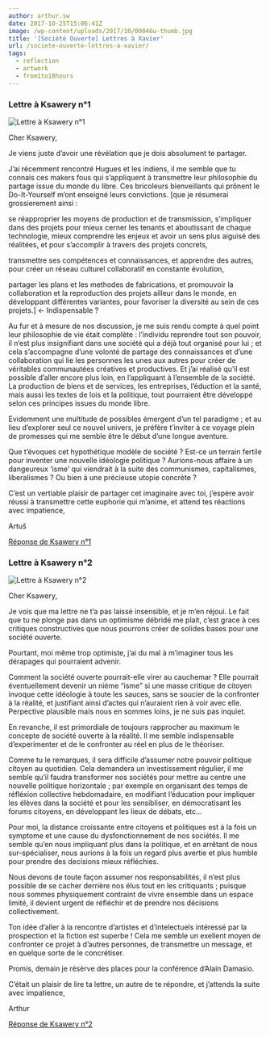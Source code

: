 ```yaml
---
author: arthur.sw
date: 2017-10-25T15:06:41Z
image: /wp-content/uploads/2017/10/00046u-thumb.jpg
title: '[Société Ouverte] Lettres à Xavier'
url: /societe-ouverte-lettres-a-xavier/
tags:
  - reflection
  - artwork
  - from1to18hours
---
```


### Lettre à Ksawery n°1

![Lettre à Ksawery n°1](/wp-content/uploads/2017/10/00046u.jpg)

Cher Ksawery,

Je viens juste d’avoir une révélation que je dois absolument te partager.

J’ai récemment rencontré Hugues et les indiens, il me semble que tu connais ces makers fous qui s’appliquent à transmettre leur philosophie du partage issue du monde du libre. Ces bricoleurs bienveillants qui prônent le Do-It-Yourself m’ont enseigné leurs convictions. [que je résumerai grossierement ainsi :

se réapproprier les moyens de production et de transmission, s’impliquer dans des projets pour mieux cerner les tenants et aboutissant de chaque technologie, mieux comprendre les enjeux et avoir un sens plus aiguisé des réalitées, et pour s’accomplir à travers des projets concrets,
  
transmettre ses compétences et connaissances, et apprendre des autres, pour créer un réseau culturel collaboratif en constante évolution,
  
partager les plans et les methodes de fabrications, et promouvoir la collaboration et la reproduction des projets ailleur dans le monde, en développant différentes variantes, pour favoriser la diversité au sein de ces projets.] <- Indispensable ?
  
Au fur et à mesure de nos discussion, je me suis rendu compte à quel point leur philosophie de vie était complète : l’individu reprendre tout son pouvoir, il n’est plus insignifiant dans une société qui a déjà tout organisé pour lui ; et cela s’accompagne d’une volonté de partage des connaissances et d’une collaboration qui lie les personnes les unes aux autres pour créer de véritables communautées créatives et productives. Et j’ai réalisé qu’il est possible d’aller encore plus loin, en l’appliquant à l’ensemble de la société. La production de biens et de services, les entreprises, l’éduction et la santé, mais aussi les textes de lois et la politique, tout pourraient être développé selon ces principes issues du monde libre.

Evidemment une multitude de possibles émergent d’un tel paradigme ; et au lieu d’explorer seul ce nouvel univers, je préfère t’inviter à ce voyage plein de promesses qui me semble être le début d’une longue aventure.

Que t’évoques cet hypothétique modèle de société ? Est-ce un terrain fertile pour inventer une nouvelle idéologie politique ? Aurions-nous affaire à un dangeureux ‘isme’ qui viendrait à la suite des communismes, capitalismes, liberalismes ? Ou bien à une précieuse utopie concrète ?

C’est un vertiable plaisir de partager cet imaginaire avec toi, j’espère avoir réussi à transmettre cette euphorie qui m’anime, et attend tes réactions avec impatience,
  
Artuš

[Réponse de Ksawery n°1](https://xavcc.github.io/epistole/2017/10/10/societe_ouverte_1/)

### Lettre à Ksawery n°2

![Lettre à Ksawery n°2](/wp-content/uploads/2017/10/esquisse.jpg)

Cher Ksawery,

Je vois que ma lettre ne t’a pas laissé insensible, et je m’en réjoui. Le fait que tu ne plonge pas dans un optimisme débridé me plait, c’est grace à ces critiques constructives que nous pourrons créer de solides bases pour une société ouverte.

Pourtant, moi même trop optimiste, j’ai du mal à m’imaginer tous les dérapages qui pourraient advenir.

Comment la société ouverte pourrait-elle virer au cauchemar ? Elle pourrait éventuellement devenir un nième “isme” si une masse critique de citoyen invoque cette idéologie à toute les sauces, sans se soucier de la confronter à la réalité, et justifiant ainsi d’actes qui n’auraient rien à voir avec elle. Perpective plausible mais nous en sommes loins, je ne suis pas inquiet.

En revanche, il est primordiale de toujours rapprocher au maximum le concepte de société ouverte à la réalité. Il me semble indispensable d’experimenter et de le confronter au réel en plus de le théoriser.

Comme tu le remarques, il sera difficile d’assumer notre pouvoir politique citoyen au quotidien. Cela demandera un investissement régulier, il me semble qu’il faudra transformer nos sociétés pour mettre au centre une nouvelle politique horizontale ; par exemple en organisant des temps de réfléxion collective hebdomadaire, en modifiant l’éducation pour impliquer les élèves dans la société et pour les sensibliser, en démocratisant les forums citoyens, en développant les lieux de débats, etc…

Pour moi, la distance croissante entre citoyens et politiques est à la fois un symptome et une cause du dysfonctionnement de nos sociétés. Il me semble qu’en nous impliquant plus dans la politique, et en arrêtant de nous sur-spécialiser, nous aurions à la fois un regard plus avertie et plus humble pour prendre des decisions mieux réfléchies.

Nous devons de toute façon assumer nos responsabilités, il n’est plus possible de se cacher derrière nos élus tout en les critiquants ; puisque nous sommes physiquement contraint de vivre ensemble dans un espace limité, il devient urgent de réfléchir et de prendre nos décisions collectivement.

Ton idée d’aller à la rencontre d’artistes et d’intelectuels intéressé par la prospection et la fiction est superbe ! Cela me semble un exellent moyen de confronter ce projet à d’autres personnes, de transmettre un message, et en quelque sorte de le concrétiser.

Promis, demain je résèrve des places pour la conférence d’Alain Damasio.

C’était un plaisir de lire ta lettre, un autre de te répondre, et j’attends la suite avec impatience,

Arthur

[Réponse de Ksawery n°2](https://xavcc.github.io/epistole/2018/01/02/societe_ouverte_2/)